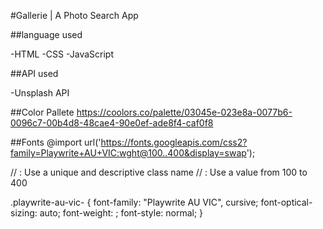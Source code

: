 #Gallerie | A Photo Search App

##language used

-HTML
-CSS
-JavaScript

##API used

-Unsplash API

##Color Pallete
https://coolors.co/palette/03045e-023e8a-0077b6-0096c7-00b4d8-48cae4-90e0ef-ade8f4-caf0f8

##Fonts
@import url('https://fonts.googleapis.com/css2?family=Playwrite+AU+VIC:wght@100..400&display=swap');

// <uniquifier>: Use a unique and descriptive class name
// <weight>: Use a value from 100 to 400

.playwrite-au-vic-<uniquifier> {
  font-family: "Playwrite AU VIC", cursive;
  font-optical-sizing: auto;
  font-weight: <weight>;
  font-style: normal;
}
